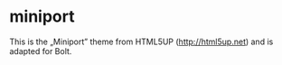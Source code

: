 miniport
========

This is the „Miniport” theme from HTML5UP (http://html5up.net) and is adapted for Bolt.
